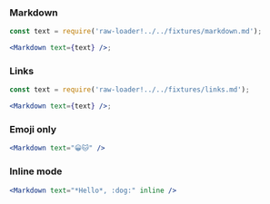 ### Markdown

```jsx
const text = require('raw-loader!../../fixtures/markdown.md');

<Markdown text={text} />;
```

### Links

```jsx
const text = require('raw-loader!../../fixtures/links.md');

<Markdown text={text} />;
```

### Emoji only

```jsx
<Markdown text="😀🐱" />
```

### Inline mode

```jsx
<Markdown text="*Hello*, :dog:" inline />
```
